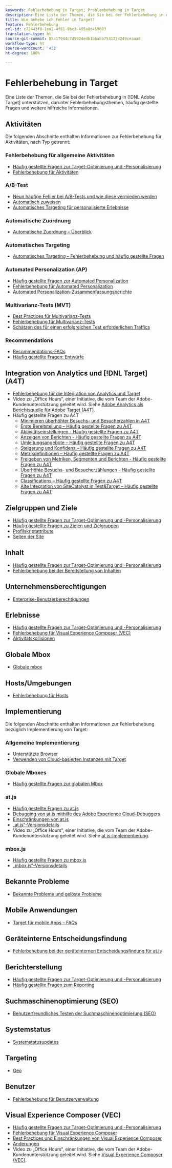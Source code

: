```yaml
---
keywords: Fehlerbehebung in Target; Problembehebung in Target
description: Eine Liste der Themen, die Sie bei der Fehlerbehebung in Adobe Target unterstützen, darunter Fehlerbehebungsthemen, häufig gestellte Fragen (FAQs) und weitere hilfreiche Informationen.
title: Wie behebe ich Fehler in Target?
feature: Fehlerbehebung
exl-id: c72443f0-1ea2-4f81-9bc3-495a8d459083
translation-type: ht
source-git-commit: 85a17944c7d5924edb1bbabb7531274249ceaaa8
workflow-type: ht
source-wordcount: '452'
ht-degree: 100%

---
```


# Fehlerbehebung in Target

Eine Liste der Themen, die Sie bei der Fehlerbehebung in [!DNL Adobe Target] unterstützen, darunter Fehlerbehebungsthemen, häufig gestellte Fragen und weitere hilfreiche Informationen.

## Aktivitäten

Die folgenden Abschnitte enthalten Informationen zur Fehlerbehebung für Aktivitäten, nach Typ getrennt:

### Fehlerbehebung für allgemeine Aktivitäten

* [Häufig gestellte Fragen zur Target-Optimierung und -Personalisierung](/help/c-intro/cmp-target-standard-cheatsheet.md)
* [Fehlerbehebung für Aktivitäten](/help/c-activities/c-troubleshooting-activities/troubleshooting-activities.md)

### A/B-Test

* [Neun häufige Fehler bei A/B-Tests und wie diese vermieden werden](/help/c-activities/t-test-ab/common-ab-testing-pitfalls.md)
* [Automatisch zuweisen](/help/c-activities/automated-traffic-allocation/automated-traffic-allocation.md)
* [Automatisches Targeting für personalisierte Erlebnisse](/help/c-activities/auto-target/auto-target-to-optimize.md)

### Automatische Zuordnung

* [Automatische Zuordnung – Überblick](/help/c-activities/automated-traffic-allocation/automated-traffic-allocation.md#section_0E72C1D72DE74F589F965D4B1763E5C3)

### Automatisches Targeting

* [Automatisches Targeting – Fehlerbehebung und häufig gestellte Fragen](/help/c-activities/auto-target/auto-target-troubleshooting-faqs.md)

### Automated Personalization (AP)

* [Häufig gestellte Fragen zur Automated Personalization](/help/c-activities/t-automated-personalization/automated-personalization-faq.md)
* [Fehlerbehebung für Automated Personalization](/help/c-activities/t-automated-personalization/ap-trouble.md)
* [Automated Personalization-Zusammenfassungsberichte](/help/c-reports/reports-ap.md)

### Multivarianz-Tests (MVT)

* [Best Practices für Multivarianz-Tests](/help/c-activities/c-multivariate-testing/best-practices.md)
* [Fehlerbehebung für Multivarianz-Tests](/help/c-activities/c-multivariate-testing/best-practices.md)
* [Schätzen des für einen erfolgreichen Test erforderlichen Traffics](/help/c-activities/c-multivariate-testing/t-create-multivariate-test/traffic-estimator.md)

### Recommendations

* [Recommendations-FAQs](/help/c-recommendations/c-recommendations-faq/recommendations-faq.md)
* [Häufig gestellte Fragen: Entwürfe](/help/c-recommendations/c-design-overview/template-faq.md)

## Integration von Analytics und [!DNL Target] (A4T)

* [Fehlerbehebung für die Integration von Analytics und Target](/help/c-integrating-target-with-mac/a4t/c-a4t-troubleshooting/a4t-troubleshooting.md)
* Video zu „Office Hours“, einer Initiative, die vom Team der Adobe-Kundenunterstützung geleitet wird. Siehe [Adobe Analytics als Berichtsquelle für Adobe Target (A4T)](/help/c-integrating-target-with-mac/a4t/a4t.md).
* Häufig gestellte Fragen zu A4T
   * [Minimieren überhöhter Besuchs- und Besucherzahlen in A4T](/help/c-integrating-target-with-mac/a4t/c-a4t-troubleshooting/minimizing-inflated-visit-and-visitor-counts-a4t.md)
   * [Erste Bereitstellung – Häufig gestellte Fragen zu A4T](/help/c-integrating-target-with-mac/a4t/r-a4t-faq/a4t-faq-initial-provisioning.md)
   * [Aktivitätseinstellungen - Häufig gestellte Fragen zu A4T](/help/c-integrating-target-with-mac/a4t/r-a4t-faq/a4t-faq-activity-setup.md)
   * [Anzeigen von Berichten - Häufig gestellte Fragen zu A4T](/help/c-integrating-target-with-mac/a4t/r-a4t-faq/a4t-faq-viewing-reports.md)
   * [Umleitungsangebote – Häufig gestellte Fragen zu A4T](/help/c-integrating-target-with-mac/a4t/r-a4t-faq/a4t-faq-redirect-offers.md)
   * [Steigerung und Konfidenz – Häufig gestellte Fragen zu A4T](/help/c-integrating-target-with-mac/a4t/r-a4t-faq/a4t-faq-lift-and-confidence.md)
   * [Metrikdefinitionen – Häufig gestellte Fragen zu A4T](/help/c-integrating-target-with-mac/a4t/r-a4t-faq/a4t-faq-metric-definition.md)
   * [Freigeben von Metriken, Segmenten und Berichten - Häufig gestellte Fragen zu A4T](/help/c-target/c-troubleshooting-targets-and-audiences/a4t-faq-sharing-metrics-audiences-reports.md)
   * [Überhöhte Besuchs- und Besucherzählungen - Häufig gestellte Fragen zu A4T](/help/c-integrating-target-with-mac/a4t/r-a4t-faq/a4t-faq-inflated-visit-and-visitor-counts.md)
   * [Classifications – Häufig gestellte Fragen zu A4T](/help/c-integrating-target-with-mac/a4t/r-a4t-faq/a4t-faq-classifications.md)
   * [Alte Integration von SiteCatalyst in Test&amp;Target – Häufig gestellte Fragen zu A4T](/help/c-integrating-target-with-mac/a4t/r-a4t-faq/a4t-faq-old-integration.md)

## Zielgruppen und Ziele

* [Häufig gestellte Fragen zur Target-Optimierung und -Personalisierung](/help/c-intro/cmp-target-standard-cheatsheet.md)
* [Häufig gestellte Fragen zu Zielen und Zielgruppen](/help/c-target/c-troubleshooting-targets-and-audiences/troubleshooting-targets-and-audiences.md)
* [Profilskriptattribute](/help/c-target/c-visitor-profile/profile-parameters.md)
* [Seiten der Site](/help/c-target/c-audiences/c-target-rules/site-pages.md)

## Inhalt

* [Häufig gestellte Fragen zur Target-Optimierung und -Personalisierung](/help/c-intro/cmp-target-standard-cheatsheet.md)
* [Fehlerbehebung bei der Bereitstellung von Inhalten](/help/c-activities/c-troubleshooting-activities/content-trouble.md)

## Unternehmensberechtigungen

* [Enterprise-Benutzerberechtigungen](/help/administrating-target/c-user-management/property-channel/property-channel.md)

## Erlebnisse

* [Häufig gestellte Fragen zur Target-Optimierung und -Personalisierung](/help/c-intro/cmp-target-standard-cheatsheet.md)
* [Fehlerbehebung für Visual Experience Composer (VEC)](/help/c-experiences/c-visual-experience-composer/r-troubleshoot-composer/troubleshoot-composer.md)
* [Aktivitätskollisionen](/help/c-experiences/c-visual-experience-composer/activity-collisions.md)

## Globale Mbox

* [Globale mbox](/help/c-implementing-target/c-implementing-target-for-client-side-web/c-target-atjs-faq/global-mbox-frequently-asked-questions.md)

## Hosts/Umgebungen

* [Fehlerbehebung für Hosts](/help/administrating-target/hosts.md)

## Implementierung

Die folgenden Abschnitte enthalten Informationen zur Fehlerbehebung bezüglich Implementierung von Target:

### Allgemeine Implementierung

* [Unterstützte Browser](/help/c-implementing-target/c-considerations-before-you-implement-target/supported-browsers.md)
* [Verwenden von Cloud-basierten Instanzen mit Target](/help/c-implementing-target/c-implementing-target-for-client-side-web/c-target-debugging-atjs/targeting-using-cloud-based-instances.md)

### Globale Mboxes

* [Häufig gestellte Fragen zur globalen Mbox](/help/c-implementing-target/c-implementing-target-for-client-side-web/c-target-atjs-faq/global-mbox-frequently-asked-questions.md)

### at.js

* [Häufig gestellte Fragen zu at.js](/help/c-implementing-target/c-implementing-target-for-client-side-web/c-target-atjs-faq/target-atjs-faq.md)
* [Debugging von at.js mithilfe des Adobe Experience Cloud-Debuggers](/help/c-implementing-target/c-implementing-target-for-client-side-web/c-target-debugging-atjs/target-debugging-atjs.md)
* [Einschränkungen von at.js](/help/c-implementing-target/c-implementing-target-for-client-side-web/t-mbox-download/c-target-atjs-implementation/target-atjs-limitations.md)
* [„at.js“-Versionsdetails](/help/c-implementing-target/c-implementing-target-for-client-side-web/target-atjs-versions.md)
* Video zu „Office Hours“, einer Initiative, die vom Team der Adobe-Kundenunterstützung geleitet wird. Siehe [at.js-Implementierung](/help/c-implementing-target/c-implementing-target-for-client-side-web/t-mbox-download/c-target-atjs-implementation/target-atjs-implementation.md).

### mbox.js

* [Häufig gestellte Fragen zu mbox.js](/help/c-implementing-target/c-implementing-target-for-client-side-web/t-mbox-download/mboxjs-frequently-asked-questions.md)
* [„mbox.js“-Versionsdetails](/help/c-implementing-target/c-implementing-target-for-client-side-web/t-mbox-download/mboxjs-change-log.md)

## Bekannte Probleme

* [Bekannte Probleme und gelöste Probleme](/help/r-release-notes/known-issues-resolved-issues.md)

## Mobile Anwendungen

* [Target für mobile Apps – FAQs ](/help/c-target-mobile-app/target-for-mobile-apps-faq.md)

## Geräteinterne Entscheidungsfindung

* [Fehlerbehebung bei der geräteinternen Entscheidungsfindung für at.js](/help/c-implementing-target/c-implementing-target-for-client-side-web/on-device-decisioning/troubleshooting-on-device-decisioning.md)

## Berichterstellung

* [Häufig gestellte Fragen zur Target-Optimierung und -Personalisierung](/help/c-intro/cmp-target-standard-cheatsheet.md)
* [Häufig gestellte Fragen zum Reporting](/help/c-reports/reporting-frequently-asked-questions.md)

## Suchmaschinenoptimierung (SEO)

* [Benutzerfreundliches Testen der Suchmaschinenoptimierung (SEO)](/help/c-implementing-target/c-implementing-target-for-client-side-web/c-how-atjs-works/how-atjs-works.md)

## Systemstatus

* [Systemstatusupdates](/help/r-release-notes/system-status-updates.md)

## Targeting

* [Geo](/help/c-target/c-audiences/c-target-rules/geo.md)

## Benutzer

* [Fehlerbehebung für Benutzerverwaltung](/help/administrating-target/c-user-management/c-user-management/troubleshooting-user-management.md)

## Visual Experience Composer (VEC)

* [Häufig gestellte Fragen zur Target-Optimierung und -Personalisierung](/help/c-intro/cmp-target-standard-cheatsheet.md)
* [Fehlerbehebung für Visual Experience Composer](/help/c-experiences/c-visual-experience-composer/r-troubleshoot-composer/troubleshoot-composer.md)
* [Best Practices und Einschränkungen von Visual Experience Composer](/help/c-experiences/c-visual-experience-composer/experience-composer-best-practices.md)
* [Änderungen](/help/c-experiences/c-visual-experience-composer/c-vec-code-editor/vec-code-editor.md)
* Video zu „Office Hours“, einer Initiative, die vom Team der Adobe-Kundenunterstützung geleitet wird. Siehe [Visual Experience Composer (VEC)](/help/c-experiences/c-visual-experience-composer/visual-experience-composer.md).
